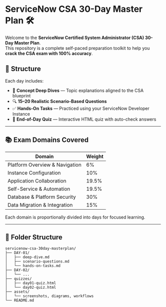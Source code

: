 # ServiceNow CSA 30-Day Master Plan 🛠️

Welcome to the **ServiceNow Certified System Administrator (CSA) 30-Day Master Plan**.  
This repository is a complete self-paced preparation toolkit to help you **crack the CSA exam with 100% accuracy**.

## 📅 Structure

Each day includes:
- 📘 **Concept Deep Dives** — Topic explanations aligned to the CSA blueprint
- 🔍 **15–20 Realistic Scenario-Based Questions**
- ✅ **Hands-On Tasks** — Practiced using your ServiceNow Developer Instance
- 🧠 **End-of-Day Quiz** — Interactive HTML quiz with auto-check answers

---

## 📚 Exam Domains Covered

| Domain | Weight |
|--------|--------|
| Platform Overview & Navigation | 6% |
| Instance Configuration | 10% |
| Application Collaboration | 19.5% |
| Self-Service & Automation | 19.5% |
| Database & Platform Security | 30% |
| Data Migration & Integration | 15% |

Each domain is proportionally divided into days for focused learning.

---

## 📁 Folder Structure

```
servicenow-csa-30day-masterplan/
├── DAY-01/
│   ├── deep-dive.md
│   ├── scenario-questions.md
│   └── hands-on-tasks.md
├── DAY-02/
│   └── ...
├── quizzes/
│   ├── day01-quiz.html
│   └── day02-quiz.html
├── assets/
│   └── screenshots, diagrams, workflows
└── README.md
```
